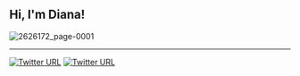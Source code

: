 ## Hi, I'm Diana!

![2626172_page-0001](https://user-images.githubusercontent.com/114468848/228949253-09dda854-809d-487f-9246-dfe26a7720c1.jpg)

---

 [![Twitter URL](https://img.shields.io/twitter/url?label=Twitter&style=social&url=https%3A%2F%2Ftwitter.com%2Fdianariosram)](https://twitter.com/dianariosram)
 [![Twitter URL](https://img.shields.io/twitter/url?color=blue&label=Linkedin&logo=%230A66C2&logoColor=blue&style=social&url=https%3A%2F%2Fwww.linkedin.com%2Fin%2Fdianariosram%2F)](https://www.linkedin.com/in/dianariosram/)


<!--
![github portada](https://user-images.githubusercontent.com/114468848/227756830-2764308b-3724-4f3b-8f86-c4ad0bd977d4.png)

![github_portada-removebg-preview](https://user-images.githubusercontent.com/114468848/227757195-36b61e09-9495-49b5-8915-710e99e712ad.png)
-->






<!--
**dianariosramirez/dianariosramirez** is a ✨ _special_ ✨ repository because its `README.md` (this file) appears on your GitHub profile.

Here are some ideas to get you started:

- 🔭 I’m currently working on ...
- 🌱 I’m currently learning ...
- 👯 I’m looking to collaborate on ...
- 🤔 I’m looking for help with ...
- 💬 Ask me about ...
- 📫 How to reach me: ...
- 😄 Pronouns: ...
- ⚡ Fun fact: ...
-->
